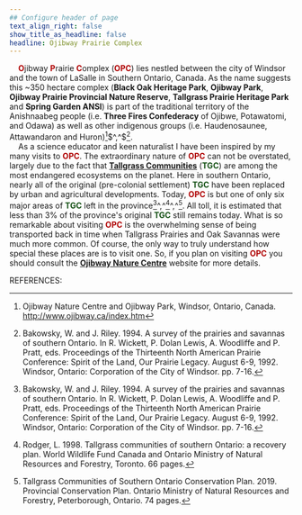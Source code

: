 ```yaml
---
## Configure header of page
text_align_right: false
show_title_as_headline: false
headline: Ojibway Prairie Complex
---
```


<style type="text/css">
#Dred { font-weight: bold; color: rgb(175, 0, 0); }
#Gold { font-weight: bold; color: rgb(230, 190, 0); }
#Fgr { font-weight: bold; color: rgb(20, 80, 20); }
#Blue { font-weight: bold; color: blue; }
</style>

<!-- this is a subheadline -->
&nbsp; &nbsp; <span id="Dred">O</span>jibway <span id="Dred">P</span>rairie <span id="Dred">C</span>omplex (<span id="Dred">OPC</span>) lies nestled between the city of Windsor and the town of LaSalle in Southern Ontario, Canada. As the name suggests this ~350 hectare complex (**Black Oak Heritage Park**, **Ojibway Park**, **Ojibway Prairie Provincial Nature Reserve**, **Tallgrass Prairie Heritage Park** and **Spring Garden ANSI**) is part of the traditional territory of the Anishnaabeg people (i.e. **Three Fires Confederacy** of Ojibwe, Potawatomi, and Odawa) as well as other indigenous groups (i.e. Haudenosaunee, Attawandaron and Huron)[^1]$^,^$[^2].  
&nbsp; &nbsp; As a science educator and keen naturalist I have been inspired by my many visits to <span id="Dred">OPC</span>. The extraordinary nature of <span id="Dred">OPC</span> can not be overstated, largely due to the fact that **[Tallgrass Communities](https://tallgrassontario.org/wp-site/)** (<span id="Fgr">TGC</span>) are among the most endangered ecosystems on the planet. Here in southern Ontario, nearly all of the original (pre-colonial settlement) <span id="Fgr">TGC</span> have been replaced by urban and agricultural developments. Today, <span id="Dred">OPC</span> is but one of only six major areas of <span id="Fgr">TGC</span> left in the province[^2]^,^[^3]^,^[^4]. All toll, it is estimated that less than 3% of the province's original <span id="Fgr">TGC</span> still remains today. What is so remarkable about visiting <span id="Dred">OPC</span> is the overwhelming sense of being transported back in time when Tallgrass Prairies and Oak Savannas were much more common. Of course, the only way to truly understand how special these places are is to visit one. So, if you plan on visiting <span id="Dred">OPC</span> you should consult the **[Ojibway Nature Centre](https://www.ojibway.ca/index.htm)** website for more details.  

REFERENCES:  
[^1]: Ojibway Nature Centre and Ojibway Park, Windsor, Ontario, Canada.
http://www.ojibway.ca/index.htm

[^2]: Bakowsky, W. and J. Riley. 1994. A survey of the prairies and savannas of southern Ontario. In R. Wickett, P. Dolan Lewis, A. Woodliffe and P. Pratt, eds. Proceedings of the Thirteenth North American Prairie Conference: Spirit of the Land, Our Prairie Legacy. August 6-9, 1992. Windsor, Ontario: Corporation of the City of Windsor. pp. 7-16.

[^3]: Rodger, L. 1998. Tallgrass communities of southern Ontario: a recovery plan. World Wildlife Fund Canada and Ontario Ministry of Natural Resources and Forestry, Toronto. 66 pages. 

[^4]: Tallgrass Communities of Southern Ontario Conservation Plan. 2019. Provincial Conservation Plan. Ontario Ministry of Natural Resources and Forestry, Peterborough, Ontario. 74 pages.




